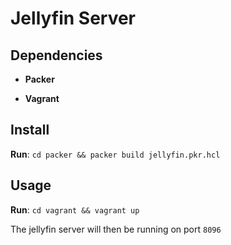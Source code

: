 # Jellyfin Server

## Dependencies

* **Packer**

* **Vagrant**

## Install

**Run**: `cd packer && packer build jellyfin.pkr.hcl`

## Usage

**Run**: `cd vagrant && vagrant up`

The jellyfin server will then be running on port `8096`